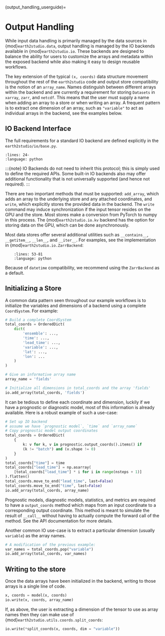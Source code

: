 (output_handling_userguide)=

# Output Handling

While input data handling is primarily managed by the data sources in
{mod}`earth2studio.data`, output handling is managed by the IO backends available
in {mod}`earth2studio.io`.
These backends are designed to balance the ability for users to customize the arrays and
metadata within the exposed backend while also making it easy to design reusable
workflows.

The key extension of the typical `(x, coords)` data structure movement throughout
the rest of the `earth2studio` code and output store compatibility is the notion of
an `array_name`. Names distinguish between different arrays within the backend and
are currently a requirement for storing `Datasets` in `xarray`, `zarr`, and `netcdf`.
This means that the user must supply a name when adding an array to a store or when
writing an array. A frequent pattern is to extract one dimension of an array,
such as `"variable"` to act as individual arrays in the backend, see the examples below.

## IO Backend Interface

The full requirements for a standard IO backend are defined explicitly in the
`earth2studio/io/base.py`.

```{literalinclude} ../../../earth2studio/io/base.py
:lines: 24-
:language: python
```

:::{note}
IO Backends do not need to inherit this protocol; this is simply used to define
the required APIs. Some built-in IO backends also may offer additional functionality
that is not universally supported (and hence not required).
:::

There are two important methods that must be supported: `add_array`, which
adds an array to the underlying store and any attached coordinates, and `write`,
which explicitly stores the provided data in the backend.
The `write` command may induce synchronization if the input tensor resides on the GPU
and the store.
Most stores make a conversion from PyTorch to numpy in this process.
The {mod}`earth2studio.io.kv` backend has the option for storing data on the GPU, which
can be done asynchronously.

Most data stores offer several additional utilities such as `__contains__`,
`__getitem__`, `__len__`, and `__iter__`. For examples, see the implementation in
{mod}`earth2studio.io.ZarrBackend`:

```{literalinclude} ../../../earth2studio/io/zarr.py
    :lines: 53-81
    :language: python
```

Because of `datetime` compatibility, we recommend using the `ZarrBackend` as a default.

## Initializing a Store

A common data pattern seen throughout our example workflows is to initialize the
variables and dimensions of a backend using a complete `CoordSystem`. For example:

```python
# Build a complete CoordSystem
total_coords = OrderedDict(
    dict(
        'ensemble': ...,
        'time': ...,
        'lead_time': ...,
        'variable': ...,
        'lat': ...,
        'lon': ...
    )
)

# Give an informative array name
array_name = 'fields'

# Initialize all dimensions in total_coords and the array 'fields'
io.add_array(total_coords, 'fields')
```

It can be tedious to define each coordinate and dimension, luckily if we have
a prognostic or diagnostic model, most of this information is already available.
Here is a robust example of such a use-case:

```python
# Set up IO backend
# assume we have `prognostic model`, `time` and `array_name`
# Copy prognostic model output coordinates
total_coords = OrderedDict(
    {
        k: v for k, v in prognostic.output_coords().items() if
        (k != "batch") and (v.shape != 0)
    }
)
total_coords["time"] = time
total_coords["lead_time"] = np.asarray(
    [total_coords["lead_time"] * i for i in range(nsteps + 1)]
).flatten()
total_coords.move_to_end("lead_time", last=False)
total_coords.move_to_end("time", last=False)
io.add_array(total_coords, array_name)
```

Prognostic models, diagnostic models, statistics, and metrics are required to have a
`output_coords` method which maps from an input coordinate to a corresponding output
coordinate. This method is meant to simulate the result of `__call__` without having
to actually compute the forward call of the method. See the API documentation for more
 details.

Another common IO use-case is to extract a particular dimension (usually `variable`) as
the array names.

```python
# A modification of the previous example:
var_names = total_coords.pop("variable")
io.add_array(total_coords, var_names)
```

## Writing to the store

Once the data arrays have been initialized in the backend, writing to those arrays
is a single line of code.

```python
x, coords = model(x, coords)
io.write(x, coords, array_name)
```

If, as above, the user is extracting a dimension of the tensor to use as array names
then they can make use of {mod}`earth2studio.utils.coords.split_coords`:

```python
io.write(*split_coords(x, coords, dim = "variable"))
```
